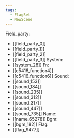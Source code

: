 ```yaml
---
tags:
  - FlagSet
  - NewScene
---
```

Field_party:
- [[field_party_0]]
- [[field_party_1]]
- [[field_party_2]]
- [[field_party_3]]
System:
- [[system_28]]
Fn:
- [[c5416_function4]]
- [[c5416_function6]]
Sound:
- [[sound_153]]
- [[sound_184]]
- [[sound_235]]
- [[sound_312]]
- [[sound_317]]
- [[sound_447]]
- [[sound_735]]
Name:
- [[name_65278]]
Bgm:
- [[bgm_182]]
Flag:
- [[flag_9477]]
